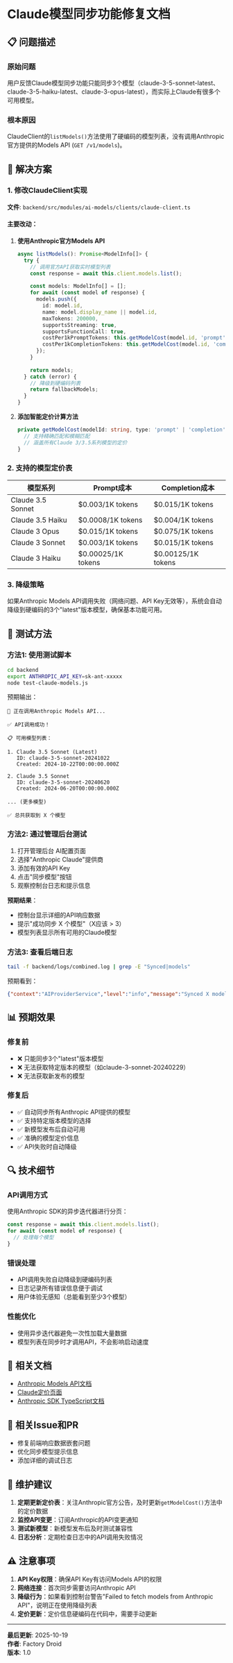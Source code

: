 # Claude模型同步功能修复文档

## 📋 问题描述

### 原始问题
用户反馈Claude模型同步功能只能同步3个模型（claude-3-5-sonnet-latest、claude-3-5-haiku-latest、claude-3-opus-latest），而实际上Claude有很多个可用模型。

### 根本原因
ClaudeClient的`listModels()`方法使用了硬编码的模型列表，没有调用Anthropic官方提供的Models API (`GET /v1/models`)。

## 🔧 解决方案

### 1. 修改ClaudeClient实现

**文件**: `backend/src/modules/ai-models/clients/claude-client.ts`

#### 主要改动：

1. **使用Anthropic官方Models API**
   ```typescript
   async listModels(): Promise<ModelInfo[]> {
     try {
       // 调用官方API获取实时模型列表
       const response = await this.client.models.list();
       
       const models: ModelInfo[] = [];
       for await (const model of response) {
         models.push({
           id: model.id,
           name: model.display_name || model.id,
           maxTokens: 200000,
           supportsStreaming: true,
           supportsFunctionCall: true,
           costPer1kPromptTokens: this.getModelCost(model.id, 'prompt'),
           costPer1kCompletionTokens: this.getModelCost(model.id, 'completion'),
         });
       }
       
       return models;
     } catch (error) {
       // 降级到硬编码列表
       return fallbackModels;
     }
   }
   ```

2. **添加智能定价计算方法**
   ```typescript
   private getModelCost(modelId: string, type: 'prompt' | 'completion'): number {
     // 支持精确匹配和模糊匹配
     // 涵盖所有Claude 3/3.5系列模型的定价
   }
   ```

### 2. 支持的模型定价表

| 模型系列 | Prompt成本 | Completion成本 |
|---------|-----------|---------------|
| Claude 3.5 Sonnet | $0.003/1K tokens | $0.015/1K tokens |
| Claude 3.5 Haiku  | $0.0008/1K tokens | $0.004/1K tokens |
| Claude 3 Opus     | $0.015/1K tokens | $0.075/1K tokens |
| Claude 3 Sonnet   | $0.003/1K tokens | $0.015/1K tokens |
| Claude 3 Haiku    | $0.00025/1K tokens | $0.00125/1K tokens |

### 3. 降级策略

如果Anthropic Models API调用失败（网络问题、API Key无效等），系统会自动降级到硬编码的3个"latest"版本模型，确保基本功能可用。

## 🧪 测试方法

### 方法1: 使用测试脚本

```bash
cd backend
export ANTHROPIC_API_KEY=sk-ant-xxxxx
node test-claude-models.js
```

预期输出：
```
📡 正在调用Anthropic Models API...

✅ API调用成功！

📋 可用模型列表：

1. Claude 3.5 Sonnet (Latest)
   ID: claude-3-5-sonnet-20241022
   Created: 2024-10-22T00:00:00.000Z

2. Claude 3.5 Sonnet
   ID: claude-3-5-sonnet-20240620
   Created: 2024-06-20T00:00:00.000Z

... (更多模型)

✅ 总共获取到 X 个模型
```

### 方法2: 通过管理后台测试

1. 打开管理后台 AI配置页面
2. 选择"Anthropic Claude"提供商
3. 添加有效的API Key
4. 点击"同步模型"按钮
5. 观察控制台日志和提示信息

**预期结果**：
- 控制台显示详细的API响应数据
- 提示"成功同步 X 个模型"（X应该 > 3）
- 模型列表显示所有可用的Claude模型

### 方法3: 查看后端日志

```bash
tail -f backend/logs/combined.log | grep -E "Synced|models"
```

预期看到：
```json
{"context":"AIProviderService","level":"info","message":"Synced X models for provider Anthropic Claude"}
```

## 📊 预期效果

### 修复前
- ❌ 只能同步3个"latest"版本模型
- ❌ 无法获取特定版本的模型（如claude-3-sonnet-20240229）
- ❌ 无法获取新发布的模型

### 修复后
- ✅ 自动同步所有Anthropic API提供的模型
- ✅ 支持特定版本模型的选择
- ✅ 新模型发布后自动可用
- ✅ 准确的模型定价信息
- ✅ API失败时自动降级

## 🔍 技术细节

### API调用方式
使用Anthropic SDK的异步迭代器进行分页：

```typescript
const response = await this.client.models.list();
for await (const model of response) {
  // 处理每个模型
}
```

### 错误处理
- API调用失败自动降级到硬编码列表
- 日志记录所有错误信息便于调试
- 用户体验无感知（总能看到至少3个模型）

### 性能优化
- 使用异步迭代器避免一次性加载大量数据
- 模型列表在同步时才调用API，不会影响启动速度

## 📝 相关文档

- [Anthropic Models API文档](https://docs.claude.com/en/api/models-list)
- [Claude定价页面](https://docs.anthropic.com/en/docs/about-claude/models)
- [Anthropic SDK TypeScript文档](https://github.com/anthropics/anthropic-sdk-typescript)

## 🔗 相关Issue和PR

- 修复前端响应数据嵌套问题
- 优化同步模型提示信息
- 添加详细的调试日志

## 👥 维护建议

1. **定期更新定价表**：关注Anthropic官方公告，及时更新`getModelCost()`方法中的定价数据
2. **监控API变更**：订阅Anthropic的API变更通知
3. **测试新模型**：新模型发布后及时测试兼容性
4. **日志分析**：定期检查日志中的API调用失败情况

## ⚠️ 注意事项

1. **API Key权限**：确保API Key有访问Models API的权限
2. **网络连接**：首次同步需要访问Anthropic API
3. **降级行为**：如果看到控制台警告"Failed to fetch models from Anthropic API"，说明正在使用降级列表
4. **定价更新**：定价信息硬编码在代码中，需要手动更新

---

**最后更新**: 2025-10-19  
**作者**: Factory Droid  
**版本**: 1.0
